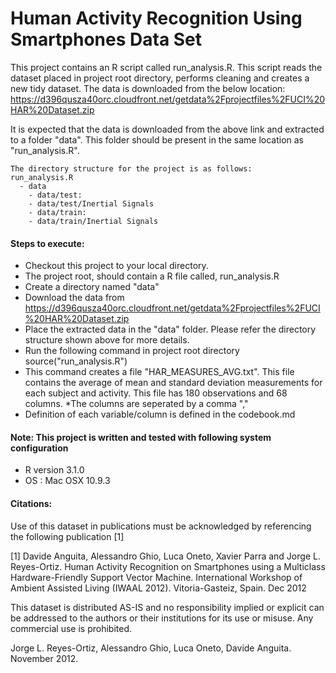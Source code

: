 Human Activity Recognition Using Smartphones Data Set 
========================================================

This project contains an R script called run_analysis.R. This script reads the dataset placed in project root directory, performs cleaning and creates a new tidy dataset. The data is downloaded from the below location:
https://d396qusza40orc.cloudfront.net/getdata%2Fprojectfiles%2FUCI%20HAR%20Dataset.zip

It is expected that the data is downloaded from the above link and extracted to a folder "data". 
This folder should be present in the same location as "run_analysis.R". 

```
The directory structure for the project is as follows:
run_analysis.R
  - data
	- data/test:
	- data/test/Inertial Signals
	- data/train:
	- data/train/Inertial Signals
```

#### Steps to execute:
* Checkout this project to your local directory.
* The project root, should contain a R file called, run_analysis.R
* Create a directory named "data" 
* Download the data from  https://d396qusza40orc.cloudfront.net/getdata%2Fprojectfiles%2FUCI%20HAR%20Dataset.zip
* Place the extracted data in the "data" folder. Please refer the directory structure shown above for more details.
* Run the following command in project root directory
  source("run_analysis.R")
* This command creates a file "HAR_MEASURES_AVG.txt". This file contains the average of mean and standard deviation measurements for each subject and activity. This file has 180 observations and 68 columns.
*The columns are seperated by a comma ","
* Definition of each variable/column is defined in the codebook.md 
  
#### Note: This project is written and tested with following system configuration
* R version 3.1.0 
* OS : Mac OSX 10.9.3


#### Citations:
Use of this dataset in publications must be acknowledged by referencing the following publication [1] 

[1] Davide Anguita, Alessandro Ghio, Luca Oneto, Xavier Parra and Jorge L. Reyes-Ortiz. Human Activity Recognition on Smartphones using a Multiclass Hardware-Friendly Support Vector Machine. International Workshop of Ambient Assisted Living (IWAAL 2012). Vitoria-Gasteiz, Spain. Dec 2012

This dataset is distributed AS-IS and no responsibility implied or explicit can be addressed to the authors or their institutions for its use or misuse. Any commercial use is prohibited.

Jorge L. Reyes-Ortiz, Alessandro Ghio, Luca Oneto, Davide Anguita. November 2012.